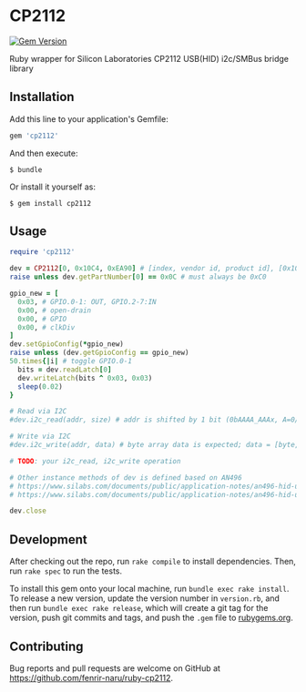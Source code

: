 # CP2112

[![Gem Version](https://badge.fury.io/rb/cp2112.svg)](https://badge.fury.io/rb/cp2112)

Ruby wrapper for Silicon Laboratories CP2112 USB(HID) i2c/SMBus bridge library

## Installation

Add this line to your application's Gemfile:

```ruby
gem 'cp2112'
```

And then execute:

    $ bundle

Or install it yourself as:

    $ gem install cp2112

## Usage

```ruby
require 'cp2112'

dev = CP2112[0, 0x10C4, 0xEA90] # [index, vendor id, product id], [0x10C4, 0xEA90] are default parameters
raise unless dev.getPartNumber[0] == 0x0C # must always be 0xC0

gpio_new = [
  0x03, # GPIO.0-1: OUT, GPIO.2-7:IN
  0x00, # open-drain
  0x00, # GPIO
  0x00, # clkDiv
]
dev.setGpioConfig(*gpio_new)
raise unless (dev.getGpioConfig == gpio_new)
50.times{|i| # toggle GPIO.0-1
  bits = dev.readLatch[0]
  dev.writeLatch(bits ^ 0x03, 0x03)
  sleep(0.02)
}

# Read via I2C
#dev.i2c_read(addr, size) # addr is shifted by 1 bit (0bAAAA_AAAx, A=0/1, x=ignored)

# Write via I2C
#dev.i2c_write(addr, data) # byte array data is expected; data = [byte, ...]

# TODO: your i2c_read, i2c_write operation

# Other instance methods of dev is defined based on AN496
# https://www.silabs.com/documents/public/application-notes/an496-hid-usb-to-smbus-api-specification.pdf#page=2
# https://www.silabs.com/documents/public/application-notes/an496-hid-usb-to-smbus-api-specification.pdf#page=21

dev.close
```

## Development

After checking out the repo, run `rake compile` to install dependencies. Then, run `rake spec` to run the tests.

To install this gem onto your local machine, run `bundle exec rake install`. To release a new version, update the version number in `version.rb`, and then run `bundle exec rake release`, which will create a git tag for the version, push git commits and tags, and push the `.gem` file to [rubygems.org](https://rubygems.org).

## Contributing

Bug reports and pull requests are welcome on GitHub at https://github.com/fenrir-naru/ruby-cp2112.
